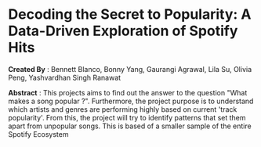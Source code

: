 # Decoding the Secret to Popularity: A Data-Driven Exploration of Spotify Hits
**Created By** : Bennett Blanco, Bonny Yang, Gaurangi Agrawal, Lila Su, Olivia Peng, Yashvardhan Singh Ranawat

**Abstract** : This projects aims to find out the answer to the question "What makes a song popular ?". Furthermore, the project purpose is to understand which artists and genres are performing highly based on current 'track popularity'. From this, the project will try to identify patterns that set them apart from unpopular songs. This is based of a smaller sample of the entire Spotify Ecosystem
